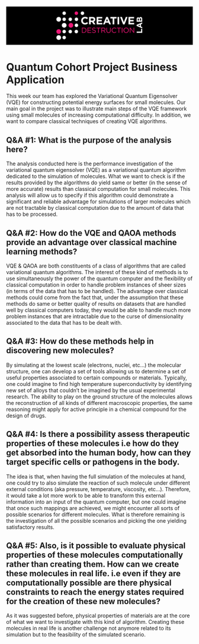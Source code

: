 ![CDL 2020 Cohort Project](../figures/CDL_logo.jpg)

# Quantum Cohort Project Business Application

This week our team has explored the Variational Quantum Eigensolver (VQE) for constructing potential energy surfaces for small molecules. Our main goal in the project was to illustrate main steps of the VQE framework using small molecules of increasing computational difficulty. In addition, we want to compare classical techniques of creating VQE algorithms.

## Q&A #1: What is the purpose of the analysis here?

The analysis conducted here is the performance investigation of the variational quantum eigensolver (VQE) as a variational quantum algorithm dedicated to the simulation of molecules. What we want to check is if the results provided by the algorithms do yield same or better (in the sense of more accurate) results than classical computation for small molecules. This analysis will allow us to specify if this algorithm could demonstrate a significant and reliable advantage for simulations of larger molecules which are not tractable by classical computation due to the amount of data that has to be processed.


## Q&A #2: How do the VQE and QAOA methods provide an advantage over classical machine learning methods?

VQE & QAOA are both constituents of a class of  algorithms that are called variational quantum algorithms. The interest of these kind of methods is to use simultaneously the power of the quantum computer and the flexibility of classical computation in order to handle problem instances of  sheer sizes (in terms of the data that has to be handled). The advantage over classical methods could come from the fact that, under the assumption that these methods do same or better quality of results on datasets that are handled well by classical computers today, they would be able to handle much more problem instances that are intractable due to the curse of dimensionality associated to the data that has to be dealt with.

## Q&A #3: How do these methods help in discovering new molecules?

By simulating at the lowest scale (electrons, nuclei, etc…) the molecular structure, one can develop a set of tools allowing us to determine a set of useful properties associated to certain compounds or materials. Typically, one could imagine to find high temperature superconductivity by identifying new set of alloys that couldn’t be imagined by the usual experimental research. The ability to play on the ground structure of the molecules allows the reconstruction of all kinds of different macroscopic properties, the same reasoning might apply for active principle in a chemical compound for the design of drugs.

## Q&A #4: Is there a possibility assess therapeutic properties of these molecules i.e how do they get absorbed into the human body, how can they target specific cells or pathogens in the body.


The idea is that, when having the full simulation of the molecules at hand, one could try to also simulate the reaction of such molecule under different external conditions (aka pressure, temperature, viscosity, etc…). Therefore, it would take a lot more work to be able to transform this external information into an input of the quantum computer, but one could imagine that once such mappings are achieved, we might encounter all sorts of possible scenarios for different molecules. What is therefore remaining is the investigation of all the possible scenarios and picking the one yielding satisfactory results.

## Q&A #5: Also, is it possible to evaluate physical properties of these molecules computationally rather than creating them. How can we create these molecules in real life. i.e even if they are computationally possible are there physical constraints to reach the energy states required for the creation of these new molecules?

As it was suggested before, physical properties of materials are at the core of what we want to investigate with this kind of algorithm. Creating these molecules in real life is another challenge not anymore related to its simulation but to the feasibility of the simulated scenario. 
